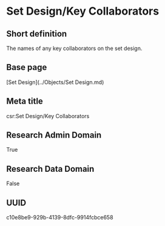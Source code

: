 # Set Design/Key Collaborators
## Short definition
The names of any key collaborators on the set design.
## Base page
[Set Design](../Objects/Set Design.md)
## Meta title
csr:Set Design/Key Collaborators
## Research Admin Domain
True
## Research Data Domain
False
## UUID
c10e8be9-929b-4139-8dfc-9914fcbce658
